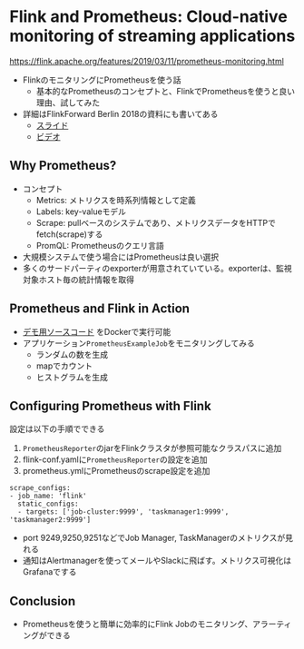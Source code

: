 Flink and Prometheus: Cloud-native monitoring of streaming applications
===

https://flink.apache.org/features/2019/03/11/prometheus-monitoring.html

* FlinkのモニタリングにPrometheusを使う話　
  * 基本的なPrometheusのコンセプトと、FlinkでPrometheusを使うと良い理由、試してみた
* 詳細はFlinkForward Berlin 2018の資料にも書いてある
  * [スライド](https://www.slideshare.net/MaximilianBode1/monitoring-flink-with-prometheus)
  * [ビデオ](https://www.ververica.com/flink-forward-berlin/resources/monitoring-flink-with-prometheus)

## Why Prometheus?

* コンセプト
  * Metrics: メトリクスを時系列情報として定義
  * Labels: key-valueモデル
  * Scrape: pullベースのシステムであり、メトリクスデータをHTTPでfetch(scrape)する
  * PromQL: Prometheusのクエリ言語
* 大規模システムで使う場合にはPrometheusは良い選択
* 多くのサードパーティのexporterが用意されていている。exporterは、監視対象ホスト毎の統計情報を取得

## Prometheus and Flink in Action

* [デモ用ソースコード](https://github.com/mbode/flink-prometheus-example)  をDockerで実行可能
* アプリケーション`PrometheusExampleJob`をモニタリングしてみる
  * ランダムの数を生成
  * mapでカウント
  * ヒストグラムを生成

## Configuring Prometheus with Flink

設定は以下の手順でできる

1. `PrometheusReporter`のjarをFlinkクラスタが参照可能なクラスパスに追加
2. flink-conf.yamlに`PrometheusReporter`の設定を追加
3. prometheus.ymlにPrometheusのscrape設定を追加

```
scrape_configs:
- job_name: 'flink'
  static_configs:
  - targets: ['job-cluster:9999', 'taskmanager1:9999', 'taskmanager2:9999']
```

* port 9249,9250,9251などでJob Manager, TaskManagerのメトリクスが見れる
* 通知はAlertmanagerを使ってメールやSlackに飛ばす。メトリクス可視化はGrafanaでする

## Conclusion

* Prometheusを使うと簡単に効率的にFlink Jobのモニタリング、アラーティングができる

